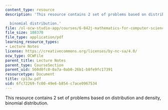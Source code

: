 ```yaml
---
content_type: resource
description: 'This resource contains 2 set of problems based on distribution and density,

  binomial distribution.'
file: /ol-ocw-studio-app/courses/6-042j-mathematics-for-computer-science-fall-2005/6fc72269fc0049e6b854c7ace0967534_cp13w.pdf
file_size: 108370
file_type: application/pdf
learning_resource_types:
- Lecture Notes
license: https://creativecommons.org/licenses/by-nc-sa/4.0/
ocw_type: OCWFile
parent_title: Lecture Notes
parent_type: CourseSection
parent_uid: 560d0fc0-0a7a-0ab0-26b1-b8fe9fc17391
resourcetype: Document
title: cp13w.pdf
uid: 6fc72269-fc00-49e6-b854-c7ace0967534
---
```

This resource contains 2 set of problems based on distribution and density,
binomial distribution.